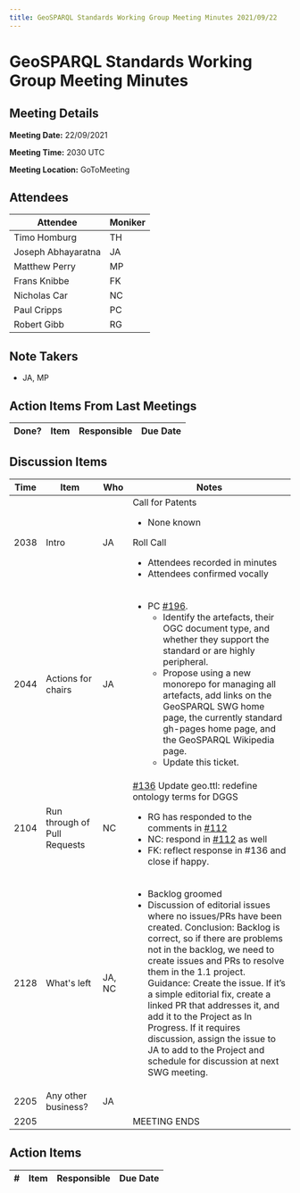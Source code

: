 ```yaml
---
title: GeoSPARQL Standards Working Group Meeting Minutes 2021/09/22
---
```

# GeoSPARQL Standards Working Group Meeting Minutes
## Meeting Details
**Meeting Date:** 22/09/2021

**Meeting Time:** 2030 UTC

**Meeting Location:** GoToMeeting  

## Attendees
Attendee | Moniker |
---- | ---- |
Timo Homburg | TH |
Joseph Abhayaratna | JA |
Matthew Perry | MP |
Frans Knibbe | FK |
Nicholas Car | NC |
Paul Cripps | PC |
Robert Gibb | RG |


## Note Takers
- JA, MP

## Action Items From Last Meetings
Done? | Item | Responsible | Due Date |
---- | ---- | ---- | --- |


## Discussion Items
Time | Item | Who | Notes |
---- | ---- | ---- | ---- |
2038 | Intro | JA | Call for Patents<ul><li>None known</li></ul>Roll Call<ul><li>Attendees recorded in minutes</li><li>Attendees confirmed vocally</li></ul> |
2044 | Actions for chairs | JA | <ul><li>PC [#196](https://github.com/opengeospatial/ogc-geosparql/issues/196). <ul><li>Identify the artefacts, their OGC document type, and whether they support the standard or are highly peripheral.</li><li>Propose using a new monorepo for managing all artefacts, add links on the GeoSPARQL SWG home page, the currently standard gh-pages home page, and the GeoSPARQL Wikipedia page.</li><li>Update this ticket.</li></ul> |
2104 | Run through of Pull Requests | NC | [#136](https://github.com/opengeospatial/ogc-geosparql/pull/136) Update geo.ttl: redefine ontology terms for DGGS <ul><li>RG has responded to the comments in [#112](https://github.com/opengeospatial/ogc-geosparql/pull/112)</li><li>NC: respond in [#112](https://github.com/opengeospatial/ogc-geosparql/pull/112) as well</li><li>FK: reflect response in #136 and close if happy.</li></ul> |
2128 | What's left | JA, NC | <ul><li>Backlog groomed</li><li>Discussion of editorial issues where no issues/PRs have been created. Conclusion: Backlog is correct, so if there are problems not in the backlog, we need to create issues and PRs to resolve them in the 1.1 project. <br/>Guidance: Create the issue. If it’s a simple editorial fix, create a linked PR that addresses it, and add it to the Project as In Progress. If it requires discussion, assign the issue to JA to add to the Project and schedule for discussion at next SWG meeting.</li></ul> |
2205 | Any other business? | JA |  |
2205 | | | MEETING ENDS |

## Action Items
\# | Item | Responsible | Due Date |
---- | ---- | ---- | ---- |
